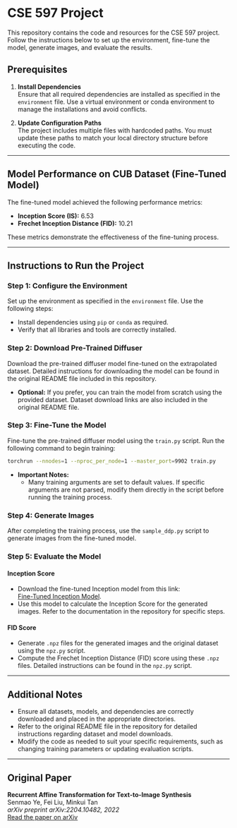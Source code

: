# CSE 597 Project

This repository contains the code and resources for the CSE 597 project. Follow the instructions below to set up the environment, fine-tune the model, generate images, and evaluate the results.

## Prerequisites

1. **Install Dependencies**  
   Ensure that all required dependencies are installed as specified in the `environment` file. Use a virtual environment or conda environment to manage the installations and avoid conflicts.

2. **Update Configuration Paths**  
   The project includes multiple files with hardcoded paths. You must update these paths to match your local directory structure before executing the code.

---

## Model Performance on CUB Dataset (Fine-Tuned Model)

The fine-tuned model achieved the following performance metrics:

- **Inception Score (IS):** 6.53  
- **Frechet Inception Distance (FID):** 10.21  

These metrics demonstrate the effectiveness of the fine-tuning process.

---

## Instructions to Run the Project

### Step 1: Configure the Environment
   Set up the environment as specified in the `environment` file. Use the following steps:
   - Install dependencies using `pip` or `conda` as required.
   - Verify that all libraries and tools are correctly installed.

### Step 2: Download Pre-Trained Diffuser
   Download the pre-trained diffuser model fine-tuned on the extrapolated dataset. Detailed instructions for downloading the model can be found in the original README file included in this repository.  
   - **Optional:** If you prefer, you can train the model from scratch using the provided dataset. Dataset download links are also included in the original README file.

### Step 3: Fine-Tune the Model
   Fine-tune the pre-trained diffuser model using the `train.py` script. Run the following command to begin training:  
   ```bash
   torchrun --nnodes=1 --nproc_per_node=1 --master_port=9902 train.py
   ```
 - **Important Notes:**
     - Many training arguments are set to default values. If specific arguments are not parsed, modify them directly in the script before running the training process.

### Step 4: Generate Images
   After completing the training process, use the `sample_ddp.py` script to generate images from the fine-tuned model.

### Step 5: Evaluate the Model
   #### Inception Score
   - Download the fine-tuned Inception model from this link:  
     [Fine-Tuned Inception Model](https://drive.google.com/file/d/0B3y_msrWZaXLMzNMNWhWdW0zVWs/view?resourcekey=0-gBxxw4fU6ikmNtkfFSQALw).  
   - Use this model to calculate the Inception Score for the generated images. Refer to the documentation in the repository for specific steps.

   #### FID Score
   - Generate `.npz` files for the generated images and the original dataset using the `npz.py` script.  
   - Compute the Frechet Inception Distance (FID) score using these `.npz` files. Detailed instructions can be found in the `npz.py` script.

---

## Additional Notes

- Ensure all datasets, models, and dependencies are correctly downloaded and placed in the appropriate directories.
- Refer to the original README file in the repository for detailed instructions regarding dataset and model downloads.
- Modify the code as needed to suit your specific requirements, such as changing training parameters or updating evaluation scripts.

---
## Original Paper 
**Recurrent Affine Transformation for Text-to-Image Synthesis**  
Senmao Ye, Fei Liu, Minkui Tan  
*arXiv preprint arXiv:2204.10482, 2022*  
[Read the paper on arXiv](https://arxiv.org/abs/2204.10482)
